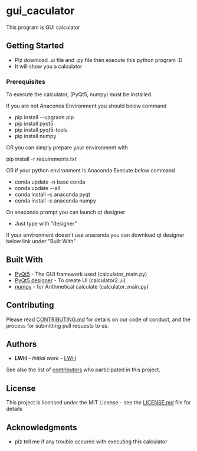# gui_caculator

This program is GUI calculator

## Getting Started
* Plz download .ui file and .py file then execute this python program :D
* It will show you a calculator

### Prerequisites

To execute the calculator, (PyQt5, numpy) must be installed.


If you are not Anaconda Environment you should below command

* pip install --upgrade pip
* pip install pyqt5
* pip install pyqt5-tools
* pip install numpy

OR you can simply prepare your environment with

pip install -r requirements.txt

OR if your python environment is Anaconda Execute below command

* conda update -n base conda
* conda update --all
* conda install -c anaconda pyqt
* conda install -c anaconda numpy

On anaconda prompt you can launch qt designer 

* Just type with "designer"

If your environment doesn't use anaconda you can download qt designer below link under "Built With"

## Built With

* [PyQt5](https://www.riverbankcomputing.com/software/pyqt/) - The GUI framework used (calculator_main.py)
* [PyQt5 designer](https://build-system.fman.io/qt-designer-download) - To create UI (calculator2.ui)
* [numpy](https://numpy.org/) - for Arithmetical calculate (calculator_main.py)

## Contributing

Please read [CONTRIBUTING.md](https://github.com/S3xyG4y/gui_calculator/blob/main/CONTRIBUTING.md) for details on our code of conduct, and the process for submitting pull requests to us.

## Authors

* **LWH** - *Initial work* - [LWH](https://github.com/S3xyG4y)

See also the list of [contributors](https://github.com/your/project/contributors) who participated in this project.

## License

This project is licensed under the MIT License - see the [LICENSE.md](LICENSE.md) file for details

## Acknowledgments

* plz tell me if any trouble occured with executing this calculator
